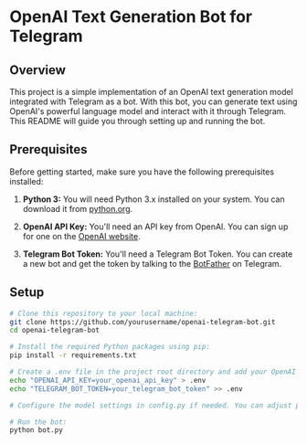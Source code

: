 # OpenAI Text Generation Bot for Telegram

## Overview

This project is a simple implementation of an OpenAI text generation model integrated with Telegram as a bot. With this bot, you can generate text using OpenAI's powerful language model and interact with it through Telegram. This README will guide you through setting up and running the bot.

## Prerequisites

Before getting started, make sure you have the following prerequisites installed:

1. **Python 3:** You will need Python 3.x installed on your system. You can download it from [python.org](https://www.python.org/downloads/).

2. **OpenAI API Key:** You'll need an API key from OpenAI. You can sign up for one on the [OpenAI website](https://beta.openai.com/signup/).

3. **Telegram Bot Token:** You'll need a Telegram Bot Token. You can create a new bot and get the token by talking to the [BotFather](https://core.telegram.org/bots#botfather) on Telegram.

## Setup

```bash
# Clone this repository to your local machine:
git clone https://github.com/yourusername/openai-telegram-bot.git
cd openai-telegram-bot

# Install the required Python packages using pip:
pip install -r requirements.txt

# Create a .env file in the project root directory and add your OpenAI API key and Telegram Bot Token as follows:
echo "OPENAI_API_KEY=your_openai_api_key" > .env
echo "TELEGRAM_BOT_TOKEN=your_telegram_bot_token" >> .env

# Configure the model settings in config.py if needed. You can adjust parameters like temperature and max tokens to control the text generation.

# Run the bot:
python bot.py
